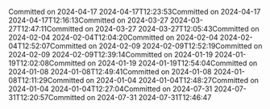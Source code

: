 Committed on 2024-04-17 2024-04-17T12:23:53Committed on 2024-04-17 2024-04-17T12:16:13Committed on 2024-03-27 2024-03-27T12:47:11Committed on 2024-03-27 2024-03-27T12:05:43Committed on 2024-02-04 2024-02-04T12:04:20Committed on 2024-02-04 2024-02-04T12:52:07Committed on 2024-02-09 2024-02-09T12:52:19Committed on 2024-02-09 2024-02-09T12:39:14Committed on 2024-01-19 2024-01-19T12:02:08Committed on 2024-01-19 2024-01-19T12:54:04Committed on 2024-01-08 2024-01-08T12:49:41Committed on 2024-01-08 2024-01-08T12:11:29Committed on 2024-01-04 2024-01-04T12:48:27Committed on 2024-01-04 2024-01-04T12:27:04Committed on 2024-07-31 2024-07-31T12:20:57Committed on 2024-07-31 2024-07-31T12:46:47